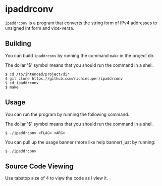# ipaddrconv

`ipaddrconv` is a program that converts the string form of IPv4 addresses to
unsigned int form and vice-versa.

## Building

You can build `ipaddrconv` by running the command `make` in the project dir.

The dollar '$' symbol means that you should run the command in a shell.

```
$ cd /to/intended/project/dir
$ git clone https://github.com/richiesuper/ipaddrconv
$ cd ipaddrconv
$ make
```

## Usage

You can run the program by running the following command.

The dollar '$' symbol means that you should run the command in a shell.

```
$ ./ipaddrconv <FLAG> <ARG>
```

You can pull up the usage banner (more like help banner) just by running:

```
$ ./ipaddrconv
```

## Source Code Viewing

Use tabstop size of 4 to view the code as I view it.
